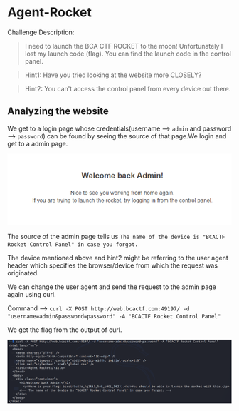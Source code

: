 # Agent-Rocket

Challenge Description:

> I need to launch the BCA CTF ROCKET to the moon! Unfortunately I lost my launch code (flag). You can find the launch code in the control panel.

> Hint1: Have you tried looking at the website more CLOSELY?

> Hint2: You can't access the control panel from every device out there.

## Analyzing the website

We get to a login page whose credentials(username --> `admin` and password --> `password`) can be found by seeing the source of that page.We login and get to a admin page.  

![admin_page](admin.PNG)

The source of the admin page tells us `The name of the device is "BCACTF Rocket Control Panel" in case you forgot.`

The device mentioned above and hint2 might be referring to the user agent header which specifies the browser/device from which the request was originated.  

We can change the user agent and send the request to the admin page again using curl.  

Command --> `curl -X POST http://web.bcactf.com:49197/ -d "username=admin&password=password" -A "BCACTF Rocket Control Panel"`

We get the flag from the output of curl.  

![flag_output](flag.PNG)